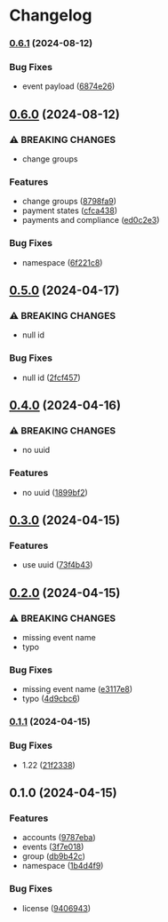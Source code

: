 # Changelog

### [0.6.1](https://www.github.com/glocurrency/events/compare/v0.6.0...v0.6.1) (2024-08-12)


### Bug Fixes

* event payload ([6874e26](https://www.github.com/glocurrency/events/commit/6874e260422495d96ee60c673e1e6c56a771619b))

## [0.6.0](https://www.github.com/glocurrency/events/compare/v0.5.0...v0.6.0) (2024-08-12)


### ⚠ BREAKING CHANGES

* change groups

### Features

* change groups ([8798fa9](https://www.github.com/glocurrency/events/commit/8798fa9c5d862fd2788c0a3b244836527f5c3522))
* payment states ([cfca438](https://www.github.com/glocurrency/events/commit/cfca438fb34011a589daa11e9647857a093efdc6))
* payments and compliance ([ed0c2e3](https://www.github.com/glocurrency/events/commit/ed0c2e3394fd50b2fb4a0aba31d0c48385b3770f))


### Bug Fixes

* namespace ([6f221c8](https://www.github.com/glocurrency/events/commit/6f221c81dadb71bdedc38a1ea6119570482a6a9d))

## [0.5.0](https://www.github.com/glocurrency/events/compare/v0.4.0...v0.5.0) (2024-04-17)


### ⚠ BREAKING CHANGES

* null id

### Bug Fixes

* null id ([2fcf457](https://www.github.com/glocurrency/events/commit/2fcf4571d0afc6fbfb25d6c2d407365b6d53429e))

## [0.4.0](https://www.github.com/glocurrency/events/compare/v0.3.0...v0.4.0) (2024-04-16)


### ⚠ BREAKING CHANGES

* no uuid

### Features

* no uuid ([1899bf2](https://www.github.com/glocurrency/events/commit/1899bf2119ad75072ee3fed1d697789b9aaf0696))

## [0.3.0](https://www.github.com/glocurrency/events/compare/v0.2.0...v0.3.0) (2024-04-15)


### Features

* use uuid ([73f4b43](https://www.github.com/glocurrency/events/commit/73f4b431d256c72c5db1193cba9fd43a0033bf46))

## [0.2.0](https://www.github.com/glocurrency/events/compare/v0.1.1...v0.2.0) (2024-04-15)


### ⚠ BREAKING CHANGES

* missing event name
* typo

### Bug Fixes

* missing event name ([e3117e8](https://www.github.com/glocurrency/events/commit/e3117e83a3138caf9456f8e55d5d7e062459c3cb))
* typo ([4d9cbc6](https://www.github.com/glocurrency/events/commit/4d9cbc601fd96c6c5866d83634891ab2e347cb32))

### [0.1.1](https://www.github.com/glocurrency/events/compare/v0.1.0...v0.1.1) (2024-04-15)


### Bug Fixes

* 1.22 ([21f2338](https://www.github.com/glocurrency/events/commit/21f233889fdf9ac4bf8d4a77e0de016373bfec6f))

## 0.1.0 (2024-04-15)


### Features

* accounts ([9787eba](https://www.github.com/glocurrency/events/commit/9787eba9283fdae38d2a16baf3526546694f1c47))
* events ([3f7e018](https://www.github.com/glocurrency/events/commit/3f7e018cf0248fa53e0d8669e5db2c472ff28a62))
* group ([db9b42c](https://www.github.com/glocurrency/events/commit/db9b42c636e4cf913899c0a31c45ad270096151d))
* namespace ([1b4d4f9](https://www.github.com/glocurrency/events/commit/1b4d4f95273e216289959057d2ac0fe4bd51d024))


### Bug Fixes

* license ([9406943](https://www.github.com/glocurrency/events/commit/940694342be39ba1fada1c8f814a9f1b4f163bfd))
